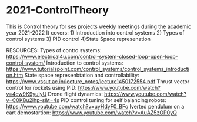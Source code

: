 # 2021-ControlTheory
This is Control theory for ses projects weekly meetings during the academic year 2021-2022	It covers: 1) Introduction into control systems
           2) Types of control systems
           3) PID control
           4)State Space represenation
          
 RESOURCES:
           Types of contro systems: https://www.electrical4u.com/control-system-closed-loop-open-loop-control-system/
           Introduction to control systems: https://www.tutorialspoint.com/control_systems/control_systems_introduction.htm
           State space represenbtation and controllability: https://www.vssut.ac.in/lecture_notes/lecture1450172554.pdf
           Thrust vector control for rockets using PID: https://www.youtube.com/watch?v=4cw9K9yuIyU
           Drone flight dynamics: https://www.youtube.com/watch?v=C0KBu2ihp-s&t=4s
           PID control tuning for self balancing robots: https://www.youtube.com/watch?v=uyHdyF0_BFo
           Iverted pendulum on a cart demostartion: https://www.youtube.com/watch?v=AuAZ5zOP0yQ
